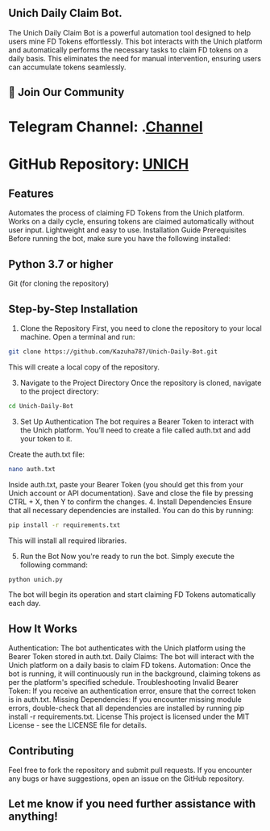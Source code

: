 ## Unich Daily Claim Bot.
The Unich Daily Claim Bot is a powerful automation tool designed to help users mine FD Tokens effortlessly. This bot interacts with the Unich platform and automatically performs the necessary tasks to claim FD tokens on a daily basis. This eliminates the need for manual intervention, ensuring users can accumulate tokens seamlessly.
## 📢 Join Our Community

# Telegram Channel: .[Channel](https://t.me/Offical_Im_kazuha)
# GitHub Repository: [UNICH](https://github.com/Kazuha787/Unich-Daily-Bot.git)
## Features
Automates the process of claiming FD Tokens from the Unich platform.
Works on a daily cycle, ensuring tokens are claimed automatically without user input.
Lightweight and easy to use.
Installation Guide
Prerequisites
Before running the bot, make sure you have the following installed:

## Python 3.7 or higher
Git (for cloning the repository)
## Step-by-Step Installation

1. Clone the Repository
First, you need to clone the repository to your local machine. Open a terminal and run:
```sh
git clone https://github.com/Kazuha787/Unich-Daily-Bot.git
```

This will create a local copy of the repository.

3. Navigate to the Project Directory
Once the repository is cloned, navigate to the project directory:
```sh
cd Unich-Daily-Bot
```

3. Set Up Authentication
The bot requires a Bearer Token to interact with the Unich platform. You’ll need to create a file called auth.txt and add your token to it.

Create the auth.txt file:
```sh
nano auth.txt
```

Inside auth.txt, paste your Bearer Token (you should get this from your Unich account or API documentation).
Save and close the file by pressing CTRL + X, then Y to confirm the changes.
4. Install Dependencies
Ensure that all necessary dependencies are installed. You can do this by running:
```sh
pip install -r requirements.txt
```
This will install all required libraries.

5. Run the Bot
Now you're ready to run the bot. Simply execute the following command:
```sh
python unich.py
```

The bot will begin its operation and start claiming FD Tokens automatically each day.

## How It Works
Authentication: The bot authenticates with the Unich platform using the Bearer Token stored in auth.txt.
Daily Claims: The bot will interact with the Unich platform on a daily basis to claim FD tokens.
Automation: Once the bot is running, it will continuously run in the background, claiming tokens as per the platform's specified schedule.
Troubleshooting
Invalid Bearer Token: If you receive an authentication error, ensure that the correct token is in auth.txt.
Missing Dependencies: If you encounter missing module errors, double-check that all dependencies are installed by running pip install -r requirements.txt.
License
This project is licensed under the MIT License - see the LICENSE file for details.

## Contributing
Feel free to fork the repository and submit pull requests. If you encounter any bugs or have suggestions, open an issue on the GitHub repository.

## Let me know if you need further assistance with anything!
